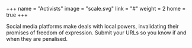 +++
name = "Activists"
image = "scale.svg"
link = "#"
weight = 2
home = true
+++

Social media platforms make deals with local powers, invalidating their promises of freedom of expression. Submit your URLs so you know if and when they are penalised.